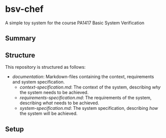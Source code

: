 # bsv-chef

A simple toy system for the course PA1417 Basic System Verification

## Summary

## Structure

This repository is structured as follows:

* *documentation*: Markdown-files containing the context, requirements and system specification.
  * *context-specification.md*: The context of the system, describing *why* the system needs to be achieved.
  * *requirements-specification.md*: The requirements of the system, describing *what* needs to be achieved.
  * *system-specification.md*: The system specification, describing *how* the system will be achieved.

## Setup